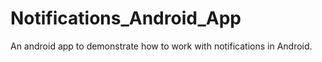# Notifications_Android_App
An android app to demonstrate how to work with notifications in Android.
